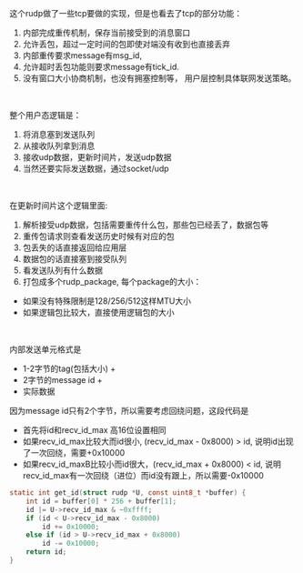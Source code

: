 这个rudp做了一些tcp要做的实现，但是也看去了tcp的部分功能：
1. 内部完成重传机制，保存当前接受到的消息窗口
2. 允许丢包，超过一定时间的包即使对端没有收到也直接丢弃
3. 内部重传要求message有msg_id,
4. 允许超时丢包功能则要求message有tick_id.
5. 没有窗口大小协商机制，也没有拥塞控制等， 用户层控制具体联网发送策略。

<br/>

整个用户态逻辑是：
1. 将消息塞到发送队列
2. 从接收队列拿到消息
3. 接收udp数据，更新时间片，发送udp数据
4. 当然还要实际发送数据，通过socket/udp


<br/>

在更新时间片这个逻辑里面:
1. 解析接受udp数据，包括需要重传什么包，那些包已经丢了，数据包等
2. 重传包请求则查看发送历史时候有对应的包
3. 包丢失的话直接返回给应用层
4. 数据包的话直接塞到接受队列
5. 看发送队列有什么数据
6. 打包成多个rudp_package, 每个package的大小：
  - 如果没有特殊限制是128/256/512这样MTU大小
  - 如果逻辑包比较大，直接使用逻辑包的大小

<br/>

内部发送单元格式是
- 1-2字节的tag(包括大小) +
- 2字节的message id +
- 实际数据

因为message id只有2个字节，所以需要考虑回绕问题，这段代码是
- 首先将id和recv_id_max 高16位设置相同
- 如果recv_id_max比较大而id很小, (recv_id_max - 0x8000) > id, 说明id出现了一次回绕，需要+0x10000
- 如果recv_id_maxB比较小而id很大，(recv_id_max + 0x8000) < id, 说明recv_id_max有一次回绕（进位）而id没有跟上，所以需要-0x10000

```c
static int get_id(struct rudp *U, const uint8_t *buffer) {
    int id = buffer[0] * 256 + buffer[1];
    id |= U->recv_id_max & ~0xffff;
    if (id < U->recv_id_max - 0x8000)
        id += 0x10000;
    else if (id > U->recv_id_max + 0x8000)
        id -= 0x10000;
    return id;
}
```
